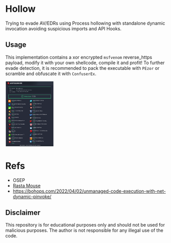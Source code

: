 # Hollow

Trying to evade AV/EDRs using Process hollowing with standalone dynamic invocation avoiding suspicious imports and API Hooks.

## Usage
This implementation contains a xor encrypted `msfvenom` reverse_https payload, modify it with your own shellcode, compile it and profit!
To further evade detection, it is recommended to pack the executable with `PEzor` or scramble and obfuscate it with `ConfuserEx`.

<img src="img/1.png" width=30% height=20%>

# Refs
* OSEP
* [Rasta Mouse](https://web.archive.org/web/20210601171512/https://rastamouse.me/blog/process-injection-dinvoke/)
* https://bohops.com/2022/04/02/unmanaged-code-execution-with-net-dynamic-pinvoke/

## Disclaimer
This repository is for educational purposes only and should not be used for malicious purposes. The author is not responsible for any illegal use of the code.
